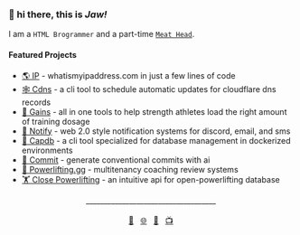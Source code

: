 ### 👋 hi there, this is *Jaw!*

I am a `HTML Brogrammer` and a part-time <a href="https://videos.jaw.dev">`Meat Head`</a>.


#### Featured Projects
- <a href="https://ip.jaw.dev/">🌎 IP</a> - whatismyipaddress.com in just a few lines of code
- <a href="https://www.npmjs.com/package/@wajeht/cdns">🕸️ Cdns</a> - a cli tool to schedule automatic updates for cloudflare dns records
- <a href="https://gains.jaw.dev/">💪 Gains</a> - all in one tools to help strength athletes load the right amount of training dosage
- <a href="https://notify.jaw.dev/">🔔 Notify</a> - web 2.0 style notification systems for discord, email, and sms
- <a href="https://www.npmjs.com/package/@wajeht/capdb">💾 Capdb</a> - a cli tool specialized for database management in dockerized environments
- <a href="https://commit.jaw.dev/">🤖 Commit</a> - generate conventional commits with ai
- <a href="https://powerlifting.gg/">💪 Powerlifting.gg</a> - multitenancy coaching review systems
- <a href="https://close-powerlifting.jaw.dev/">🏋️ Close Powerlifting</a> - an intuitive api for open-powerlifting database


<div align="center">
  <span>____________________________________</span>
  <br>
  <br>
  <a href="mailto:github@jaw.dev">💌</a>&nbsp;&nbsp;
  <a href="https://jaw.dev/">🌐</a>&nbsp;&nbsp;
  <a href="https://dogs.jaw.dev/">🐶</a>&nbsp;&nbsp;
  <a href="https://videos.jaw.dev/">📺</a>
</div>
